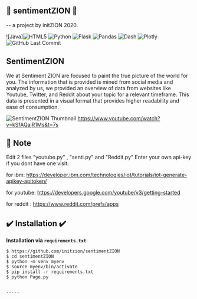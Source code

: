 ## :rocket:  sentimentZION :rocket:
-- a project by initZION 2020.

![Java]<img alt="HTML5" src="https://img.shields.io/badge/html5-%23E34F26.svg?style=for-the-badge&logo=html5&logoColor=white"/>
![Python](https://img.shields.io/badge/Python-^3.8-blue.svg?logo=python&longCache=true&logoColor=white&colorB=5e81ac&style=flat-square&colorA=4c566a)
![Flask](https://img.shields.io/badge/Flask-1.1.2-blue.svg?longCache=true&logo=flask&style=flat-square&logoColor=white&colorB=5e81ac&colorA=4c566a)
![Pandas](https://img.shields.io/badge/Pandas-v1.0.3-blue.svg?longCache=true&logo=python&longCache=true&style=flat-square&logoColor=white&colorB=5e81ac&colorA=4c566a)
![Dash](https://img.shields.io/badge/Dash-v1.11.0-blue.svg?longCache=true&logo=python&longCache=true&style=flat-square&logoColor=white&colorB=5e81ac&colorA=4c566a)
![Plotly](https://img.shields.io/badge/Plotly-v4.6.0-blue.svg?longCache=true&logo=python&longCache=true&style=flat-square&logoColor=white&colorB=5e81ac&colorA=4c566a)
![GitHub Last Commit](https://img.shields.io/github/last-commit/google/skia.svg?style=flat-square&colorA=4c566a&colorB=a3be8c)


## SentimentZION
We at Sentiment ZION are focused to paint the true picture of the world for you. The information that is provided is mined from social media and analyzed by us, we provided an overview of data from websites like Youtube, Twitter, and Reddit about your topic for a relevant timeframe.
This data is presented in a visual format that provides higher readability and ease of consumption.

![SentimentZION Thumbnail](https://github.com/initzion/sentimentZION/blob/master/assets/img/thumbnail.jpeg)
 https://www.youtube.com/watch?v=kSfAQajR1Ms&t=7s
 
 ## :pencil: Note
 Edit 2 files "youtube.py" , "senti.py" and "Reddit.py"
 Enter your own api-key if you dont have one visit:
 
 for ibm: https://developer.ibm.com/technologies/iot/tutorials/iot-generate-apikey-apitoken/
 
 for youtube: https://developers.google.com/youtube/v3/getting-started
 
 for reddit : https://www.reddit.com/prefs/apps

## :heavy_check_mark: Installation :heavy_check_mark:


**Installation via `requirements.txt`**:

```shell
$ https://github.com/initzion/sentimentZION
$ cd sentimentZION
$ python -m venv myenv
$ source myenv/bin/activate
$ pip install -r requirements.txt
$ python Page.py


-----

